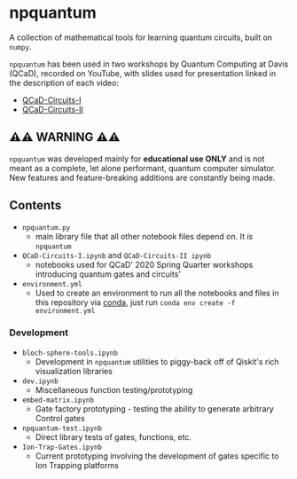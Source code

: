 # npquantum 

A collection of mathematical tools for learning quantum circuits, built on `numpy`.

`npquantum` has been used in two workshops by Quantum Computing at Davis (QCaD), recorded on YouTube, with slides used for presentation linked in the description of each video:
* [QCaD-Circuits-I](https://www.youtube.com/watch?v=xW4hcsIde9s)
* [QCaD-Circuits-II](https://www.youtube.com/watch?v=Os8F87Dz0ps)

## ⚠️⚠️ WARNING ⚠️⚠️

`npquantum` was developed mainly for __educational use ONLY__ and is not meant as a complete, let alone performant, quantum computer simulator. New features and feature-breaking additions are constantly being made.

## Contents

* `npquantum.py`
  * main library file that all other notebook files depend on. It *is* `npquantum`
* `QCaD-Circuits-I.ipynb` and `QCaD-Circuits-II ipynb`
  * notebooks used for QCaD' 2020 Spring Quarter workshops introducing quantum gates and circuits'
* `environment.yml`
  * Used to create an environment to run all the notebooks and files in this repository via [conda](https://docs.conda.io/en/latest/), just run `conda env create -f environment.yml`

### Development

* `bloch-sphere-tools.ipynb`
  * Development in `npquantum` utilities to piggy-back off of Qiskit's rich visualization libraries
* `dev.ipynb`
  * Miscellaneous function testing/prototyping
* `embed-matrix.ipynb`
  * Gate factory prototyping - testing the ability to generate arbitrary Control gates
* `npquantum-test.ipynb`
  * Direct library tests of gates, functions, etc.
* `Ion-Trap-Gates.ipynb`
  * Current prototyping involving the development of gates specific to Ion Trapping platforms
